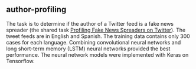 ## author-profiling

The task is to determine if the author of a Twitter feed is a fake news spreader (the shared task [Profiling Fake News Spreaders on Twitter](https://pan.webis.de/clef20/pan20-web/author-profiling.html)). The tweet feeds are in English and Spanish. The training data contains only 300 cases for each language. Combining convolutional neural networks and long short-term memory (LSTM) neural networks provided the best performance. The neural network models were implemented with Keras on Tensorflow.
